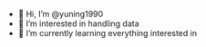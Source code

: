 - 👋 Hi, I’m @yuning1990
- 👀 I’m interested in handling data
- 🌱 I’m currently learning everything interested in
